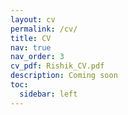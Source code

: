 ```yaml
---
layout: cv
permalink: /cv/
title: CV
nav: true
nav_order: 3
cv_pdf: Rishik_CV.pdf
description: Coming soon
toc:
  sidebar: left
---
```

